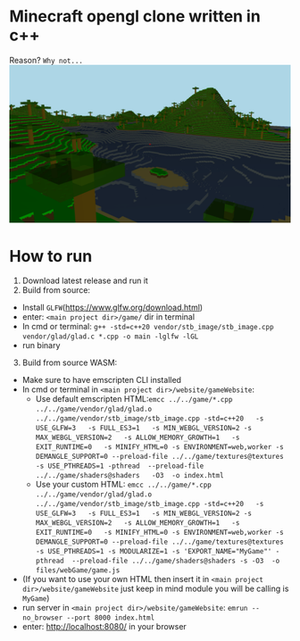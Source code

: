 # Minecraft opengl clone written in c++
Reason? `Why not...`
![screenshot](game/gameplay/forGithub.png)
 
# How to run
1. Download latest release and run it
2. Build from source:
 - Install `GLFW`(https://www.glfw.org/download.html)
 - enter: `<main project dir>/game/` dir in terminal
 - In cmd or terminal: `g++ -std=c++20 vendor/stb_image/stb_image.cpp vendor/glad/glad.c *.cpp -o main -lglfw -lGL`
 - run binary
3. Build from source WASM:
 - Make sure to have emscripten CLI installed
 - In cmd or terminal in `<main project dir>/website/gameWebsite`:
    - Use default emscripten HTML:`emcc ../../game/*.cpp  ../../game/vendor/glad/glad.o ../../game/vendor/stb_image/stb_image.cpp -std=c++20   -s USE_GLFW=3   -s FULL_ES3=1   -s MIN_WEBGL_VERSION=2 -s MAX_WEBGL_VERSION=2   -s ALLOW_MEMORY_GROWTH=1   -s EXIT_RUNTIME=0   -s MINIFY_HTML=0 -s ENVIRONMENT=web,worker -s DEMANGLE_SUPPORT=0 --preload-file ../../game/textures@textures  -s USE_PTHREADS=1 -pthread  --preload-file ../../game/shaders@shaders   -O3  -o index.html`
    - Use your custom HTML: `emcc ../../game/*.cpp  ../../game/vendor/glad/glad.o ../../game/vendor/stb_image/stb_image.cpp -std=c++20   -s USE_GLFW=3   -s FULL_ES3=1   -s MIN_WEBGL_VERSION=2 -s MAX_WEBGL_VERSION=2   -s ALLOW_MEMORY_GROWTH=1   -s EXIT_RUNTIME=0   -s MINIFY_HTML=0 -s ENVIRONMENT=web,worker -s DEMANGLE_SUPPORT=0 --preload-file ../../game/textures@textures  -s USE_PTHREADS=1 -s MODULARIZE=1 -s 'EXPORT_NAME="MyGame"' -pthread  --preload-file ../../game/shaders@shaders -s -O3  -o files/webGame/game.js`
 - (If you want to use your own HTML then insert it in `<main project dir>/website/gameWebsite` just keep in mind module you will be calling is `MyGame`)
 - run server in `<main project dir>/website/gameWebsite`: `emrun --no_browser --port 8000 index.html`
 - enter: [http://localhost:8080/](http://localhost:8080/) in your browser

